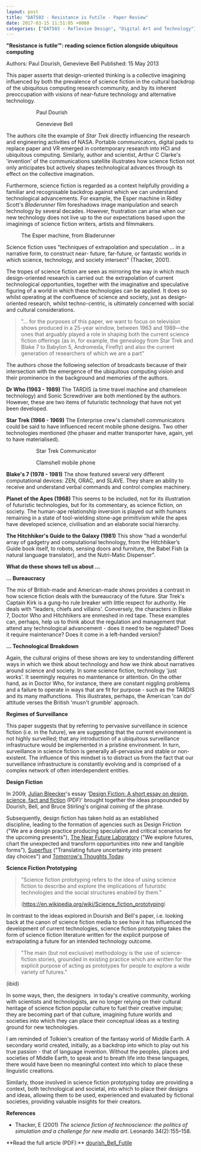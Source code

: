 ```yaml
---
layout: post
title: "DAT503 - Resistance is Futile - Paper Review"
date: 2017-03-15 11:51:05 +0000
categories: ["DAT503 - Reflexive Design", "Digital Art and Technology"]
---
```


**"Resistance is futile’": reading science fiction alongside ubiquitous computing**

Authors: Paul Dourish, Genevieve Bell Published: 15 May 2013

This paper asserts that design-oriented thinking is a collective imagining influenced by both the prevalence of science fiction in the cultural backdrop of the ubiquitous computing research community, and by its inherent preoccupation with visions of near-future technology and alternative technology.

<figure class="wp-block-gallery has-nested-images columns-default is-cropped"><figure class="wp-block-image size-large"><a href="{{ site.baseurl }}/wp-content/uploads/2023/05/dourish-headshot.jpg"><img src="https://www.circleseven.co.uk/wp-content/uploads/2023/05/dourish-headshot.jpg" alt="" class="wp-image-827"/></a><figcaption class="wp-element-caption">Paul Dourish</figcaption></figure>

<figure class="wp-block-image size-large"><a href="{{ site.baseurl }}/wp-content/uploads/2023/05/genevieve-bell.jpg"><img src="https://www.circleseven.co.uk/wp-content/uploads/2023/05/genevieve-bell-760x1024.jpg" alt="" class="wp-image-828"/></a><figcaption class="wp-element-caption">Genevieve Bell</figcaption></figure>
</figure>

The authors cite the example of *Star Trek* directly influencing the research and engineering activities of NASA. Portable communicators, digital pads to replace paper and VR emerged in contemporary research into HCI and ubiquitous computing. Similarly, author and scientist, Arthur C Clarke's 'invention' of the communications satellite illustrates how science fiction not only anticipates&nbsp;but actively shapes technological advances through its effect on the collective imagination.

Furthermore, science fiction is regarded as a context helpfully providing a familiar and recognisable backdrop against which we can understand technological advancements. For example, the Esper machine in Ridley Scott's *Bladerunner* film foreshadows image manipulation and search technology by several decades. However, frustration can arise when our new technology does not live up to the our expectations based upon the imaginings of science fiction writers, artists and filmmakers.

<figure class="wp-block-image size-full"><a href="{{ site.baseurl }}/wp-content/uploads/2023/05/5624b2201761298dfb59719b5525ebf1-1.jpg"><img src="https://www.circleseven.co.uk/wp-content/uploads/2023/05/5624b2201761298dfb59719b5525ebf1-1.jpg" alt="" class="wp-image-829"/></a><figcaption class="wp-element-caption">The Esper machine, from Bladerunner</figcaption></figure>

Science fiction uses "techniques of extrapolation and speculation ... in a narrative form, to construct near- future, far-future, or fantastic worlds in which science, technology, and society intersect" (Thacker, 2001).

The tropes of science fiction are seen as mirroring the way in which much design-oriented research is carried out: the extrapolation of current technological opportunities, together with the imaginative and speculative figuring of a world in which these technologies can be applied. It does so whilst operating at the confluence of science and society, just as design-oriented research, whilst techno-centric, is ultimately concerned with social and cultural considerations.

<blockquote class="wp-block-quote"><p>"... for the purposes of this paper, we want to focus on television shows produced in a 25-year window, between 1963 and 1989—the ones that arguably played a role in shaping both the current science fiction offerings (as in, for example, the genealogy from Star Trek and Blake 7 to Babylon 5, Andromeda, Firefly) and also the current generation of researchers of which we are a part"</p>
</blockquote>

The authors chose the following selection of broadcasts because of their intersection with the emergence of the ubiquitous computing vision and their prominence in the background and memories of the authors.

**Dr Who (1963 - 1989)** The TARDIS (a time travel machine and chameleon technology) and Sonic Screwdriver are both mentioned by the authors. However, these are two items of futuristic technology that have not yet been developed.

**Star Trek (1966 - 1969)** The Enterprise crew's clamshell communicators could be said to have influenced recent mobile phone designs. Two other technologies mentioned (the phaser and matter transporter have, again, yet to have materialised).

<figure class="wp-block-gallery has-nested-images columns-default is-cropped"><figure class="wp-block-image size-large"><a href="{{ site.baseurl }}/wp-content/uploads/2023/05/20090704-1971_StarTrekTOSCommunicatorReplica.jpg"><img src="https://www.circleseven.co.uk/wp-content/uploads/2023/05/20090704-1971_StarTrekTOSCommunicatorReplica-738x1024.jpg" alt="" class="wp-image-831"/></a><figcaption class="wp-element-caption">Star Trek Communicator</figcaption></figure>

<figure class="wp-block-image size-large"><a href="{{ site.baseurl }}/wp-content/uploads/2023/05/NTT_DoCoMo_FOMA_F880iES_bronze.jpg"><img src="https://www.circleseven.co.uk/wp-content/uploads/2023/05/NTT_DoCoMo_FOMA_F880iES_bronze-628x1024.jpg" alt="" class="wp-image-830"/></a><figcaption class="wp-element-caption">Clamshell mobile phone</figcaption></figure>
</figure>

**Blake's 7 (1978 - 1981)** The show featured several very different computational devices: ZEN, ORAC, and SLAVE. They share an ability to receive and understand verbal commands and control complex machinery.

**Planet of the Apes (1968)** This seems to be included, not for its illustration of futuristic technologies, but for its commentary, as science fiction, on society. The human-ape relationship inversion is played out with humans remaining in a state of tool-wielding stone-age primitivism while the apes have developed science, civilisation and an elaborate social hierarchy.

**The Hitchhiker's Guide to the Galaxy (1981)** This show "had a wonderful array of gadgetry and computational technology, from the Hitchhiker’s Guide book itself, to robots, sensing doors and furniture, the Babel Fish (a natural language translator), and the Nutri-Matic Dispenser".

**What do these shows tell us about ...**

**... Bureaucracy**

The mix of British-made and American-made shows provides a contrast in how science fiction deals with the bureaucracy of the future. Star Trek's Captain Kirk is a gung-ho rule breaker with little respect for authority. He deals with "leaders, chiefs and villains'. Conversely, the characters in Blake 7, Doctor Who and Hitchhikers are enmeshed in red tape. These examples can, perhaps, help us to think about the regulation and management that attend any technological advancement - does it need to be regulated? Does it require maintenance? Does it come in a left-handed version?

**... Technological Breakdown**

Again, the cultural origins of these shows are key to understanding different ways in which we think about technology and how we think about narratives around science and society. In some science fiction, technology 'just works'. It seemingly requires no maintenance or attention. On the other hand, as in Doctor Who, for instance, there are constant niggling problems and a failure to operate in&nbsp;ways that are fit for purpose - such as the TARDIS and its many malfunctions. &nbsp;This illustrates, perhaps, the American 'can do' attitude verses the British 'musn't grumble' approach.

**Regimes of Surveillance**

This paper suggests that by referring to pervasive surveillance in science fiction (i.e. in the future), we are suggesting that the current environment is not highly surveilled; that any introduction of a ubiquitous surveillance infrastructure would be implemented in a pristine environment. In turn, surveillance in science fiction is generally all-pervasive and stable or non-existent. The influence of this mindset is to distract us from the fact that our surveillance infrastructure is constantly evolving and is comprised of a complex network of often interdependent entities.

**Design Fiction**

<p>In 2009, <a href="https://en.wikipedia.org/wiki/Julian_Bleecker">Julian Bleecker</a>'s essay '<a href="http://drbfw5wfjlxon.cloudfront.net/writing/DesignFiction_WebEdition.pdf">Design Fiction:&nbsp;A short essay on design, science, fact and fiction</a>&nbsp;(PDF)' brought together the ideas propounded by Dourish, Bell, and Bruce Stirling's original coining of the phrase.</p>

<p>Subsequently, design fiction has taken hold as an established discipline,&nbsp;leading to the formation of agencies such as Design Friction ("We are a design practice producing speculative and critical scenarios for the upcoming presents"), <a href="http://nearfuturelaboratory.com/">The Near Future Laboratory</a> ("We explore futures, chart the unexpected and transform opportunities into new and tangible forms"), <a href="http://superflux.in/">Superflux</a> ("Translating future&nbsp;uncertainty into&nbsp;present day&nbsp;choices") and <a href="http://www.tomorrowsthoughtstoday.com">Tomorrow's Thoughts Today</a>.</p>

**Science Fiction Prototyping**

<blockquote class="wp-block-quote"><p>"Science fiction prototyping refers to the idea of using&nbsp;science fiction&nbsp;to describe and explore the implications of futuristic technologies and the social structures enabled by them."</p>

<p>(<a href="https://en.wikipedia.org/wiki/Science_fiction_prototyping">https://en.wikipedia.org/wiki/Science_fiction_prototyping</a>)</p>
</blockquote>

In contrast to the ideas explored in Dourish and Bell's paper, i.e. looking back at the canon of science fiction media to see how it has influenced the development of current technologies, science fiction prototyping takes the form of science fiction literature written for the explicit purpose of extrapolating a future for an intended technology outcome.

<blockquote class="wp-block-quote"><p>"The main (but not exclusive) methodology is the use of&nbsp;science-fiction&nbsp;stories, grounded in existing practice which are written for the explicit purpose of acting as prototypes for people to explore a wide variety of futures."</p>
</blockquote>

(ibid)

In some ways, then, the designers &nbsp;in today's creative community, working with scientists and technologists, are no longer relying on their cultural heritage of science fiction popular culture to fuel their creative impulse; they are becoming part of that culture, imagining future worlds and societies into which they can place their conceptual ideas as a testing ground for new technologies.

I am reminded of Tolkien's creation of the fantasy world of Middle Earth. A secondary world created, initially, as a backdrop into which to play out his true passion - that of language invention. Without the peoples, places and societies of Middle Earth, to speak and to breath life into these languages, there would have been no meaningful context into which to place these linguistic creations.

Similarly, those involved in science fiction prototyping today are providing a context, both technological and societal, into which to place their designs and ideas, allowing them to be used, experienced and evaluated by fictional societies, providing valuable insights for their creators.

**References**

- Thacker, E (2001) *The science fiction of technoscience: the politics of simulation and a challenge for new media art*. Leonardo 34(2):155–158.

<p>**Read the full article (PDF):** <a href="http://localhost/wp-content/uploads/2017/03/dourish_Bell_Futile.pdf">dourish_Bell_Futile</a></p>
